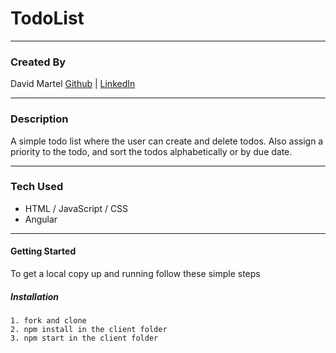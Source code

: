 # TodoList

---

### Created By

David Martel [Github](https://github.com/davey4) | [LinkedIn](https://www.linkedin.com/in/david-martel-8117981b9/)

---

### Description

A simple todo list where the user can create and delete todos. Also assign a priority to the todo, and sort the todos alphabetically or by due date.

---

### Tech Used

- HTML / JavaScript / CSS
- Angular

---

#### Getting Started

To get a local copy up and running follow these simple steps

##### Installation

    1. fork and clone
    2. npm install in the client folder
    3. npm start in the client folder
